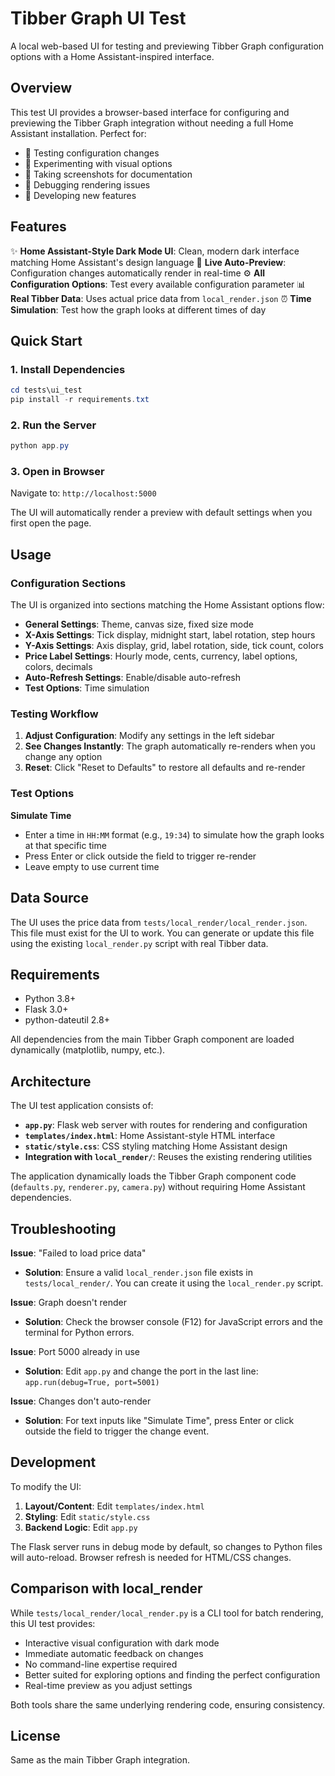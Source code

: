 # Tibber Graph UI Test

A local web-based UI for testing and previewing Tibber Graph configuration options with a Home Assistant-inspired interface.

## Overview

This test UI provides a browser-based interface for configuring and previewing the Tibber Graph integration without needing a full Home Assistant installation. Perfect for:

- 🧪 Testing configuration changes
- 🎨 Experimenting with visual options
- 📸 Taking screenshots for documentation
- 🐛 Debugging rendering issues
- 🚀 Developing new features

## Features

✨ **Home Assistant-Style Dark Mode UI**: Clean, modern dark interface matching Home Assistant's design language
🎨 **Live Auto-Preview**: Configuration changes automatically render in real-time
⚙️ **All Configuration Options**: Test every available configuration parameter
📊 **Real Tibber Data**: Uses actual price data from `local_render.json`
⏰ **Time Simulation**: Test how the graph looks at different times of day

## Quick Start

### 1. Install Dependencies

```powershell
cd tests\ui_test
pip install -r requirements.txt
```

### 2. Run the Server

```powershell
python app.py
```

### 3. Open in Browser

Navigate to: `http://localhost:5000`

The UI will automatically render a preview with default settings when you first open the page.

## Usage

### Configuration Sections

The UI is organized into sections matching the Home Assistant options flow:

- **General Settings**: Theme, canvas size, fixed size mode
- **X-Axis Settings**: Tick display, midnight start, label rotation, step hours
- **Y-Axis Settings**: Axis display, grid, label rotation, side, tick count, colors
- **Price Label Settings**: Hourly mode, cents, currency, label options, colors, decimals
- **Auto-Refresh Settings**: Enable/disable auto-refresh
- **Test Options**: Time simulation

### Testing Workflow

1. **Adjust Configuration**: Modify any settings in the left sidebar
2. **See Changes Instantly**: The graph automatically re-renders when you change any option
3. **Reset**: Click "Reset to Defaults" to restore all defaults and re-render

### Test Options

**Simulate Time**
- Enter a time in `HH:MM` format (e.g., `19:34`) to simulate how the graph looks at that specific time
- Press Enter or click outside the field to trigger re-render
- Leave empty to use current time

## Data Source

The UI uses the price data from `tests/local_render/local_render.json`. This file must exist for the UI to work. You can generate or update this file using the existing `local_render.py` script with real Tibber data.

## Requirements

- Python 3.8+
- Flask 3.0+
- python-dateutil 2.8+

All dependencies from the main Tibber Graph component are loaded dynamically (matplotlib, numpy, etc.).

## Architecture

The UI test application consists of:

- **`app.py`**: Flask web server with routes for rendering and configuration
- **`templates/index.html`**: Home Assistant-style HTML interface
- **`static/style.css`**: CSS styling matching Home Assistant design
- **Integration with `local_render/`**: Reuses the existing rendering utilities

The application dynamically loads the Tibber Graph component code (`defaults.py`, `renderer.py`, `camera.py`) without requiring Home Assistant dependencies.

## Troubleshooting

**Issue**: "Failed to load price data"
- **Solution**: Ensure a valid `local_render.json` file exists in `tests/local_render/`. You can create it using the `local_render.py` script.

**Issue**: Graph doesn't render
- **Solution**: Check the browser console (F12) for JavaScript errors and the terminal for Python errors.

**Issue**: Port 5000 already in use
- **Solution**: Edit `app.py` and change the port in the last line: `app.run(debug=True, port=5001)`

**Issue**: Changes don't auto-render
- **Solution**: For text inputs like "Simulate Time", press Enter or click outside the field to trigger the change event.

## Development

To modify the UI:

1. **Layout/Content**: Edit `templates/index.html`
2. **Styling**: Edit `static/style.css`
3. **Backend Logic**: Edit `app.py`

The Flask server runs in debug mode by default, so changes to Python files will auto-reload. Browser refresh is needed for HTML/CSS changes.

## Comparison with local_render

While `tests/local_render/local_render.py` is a CLI tool for batch rendering, this UI test provides:

- Interactive visual configuration with dark mode
- Immediate automatic feedback on changes
- No command-line expertise required
- Better suited for exploring options and finding the perfect configuration
- Real-time preview as you adjust settings

Both tools share the same underlying rendering code, ensuring consistency.

## License

Same as the main Tibber Graph integration.
